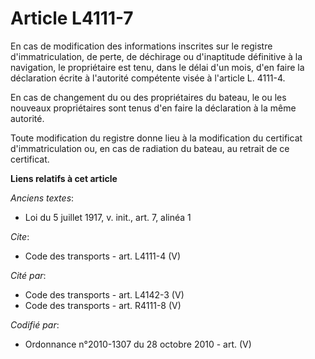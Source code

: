 # Article L4111-7

En cas de modification des informations inscrites sur le registre d'immatriculation, de perte, de déchirage ou d'inaptitude
définitive à la navigation, le propriétaire est tenu, dans le délai d'un mois, d'en faire la déclaration écrite à l'autorité
compétente visée à l'article L. 4111-4. 

En cas de changement du ou des propriétaires du bateau, le ou les nouveaux propriétaires sont tenus d'en faire la déclaration
à la même autorité. 

Toute modification du registre donne lieu à la modification du certificat d'immatriculation ou, en cas de radiation du
bateau, au retrait de ce certificat.

**Liens relatifs à cet article**

_Anciens textes_:

  - Loi du 5 juillet 1917, v. init., art. 7, alinéa 1

_Cite_:

  - Code des transports - art. L4111-4 (V)

_Cité par_:

  - Code des transports - art. L4142-3 (V)
  - Code des transports - art. R4111-8 (V)

_Codifié par_:

  - Ordonnance n°2010-1307 du 28 octobre 2010 - art. (V)
